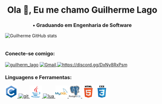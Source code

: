 <!--## Ola 👋

- Me chamo Guilherme Lago e sou graduando em Engenharia de Software <br>
- Atualmente estou no 3° Periodo, com experiencia em C, Java, Sql, Metodologias Ageis, etc.<br>

![Guilherme GitHub stats](https://github-readme-stats.vercel.app/api?username=mrmutthy&show_icons=true&theme=dark)<br>
<br>

<!-- ![Top Langs](https://github-readme-stats.vercel.app/api/top-langs/?username=mrmutthy&layout=compact)<br>
<!--
**mrmutthy/mrmutthy** is a ✨ _special_ ✨ repository because its `README.md` (this file) appears on your GitHub profile.

Here are some ideas to get you started:

- 🔭 I’m currently working on ...
- 🌱 I’m currently learning ...
- 👯 I’m looking to collaborate on ...
- 🤔 I’m looking for help with ...
- 💬 Ask me about ...
- 📫 How to reach me: ...
- 😄 Pronouns: ...
- ⚡ Fun fact: ...
-->

<h1 align="center">Ola 👋, Eu me chamo Guilherme Lago</h1>
<h3 align="center"> • Graduando em Engenharia de Software</h3>

![Guilherme GitHub stats](https://github-readme-stats.vercel.app/api?username=mrmutthy&show_icons=true&theme=dark)<br>
<br>

<h3 align="left">Conecte-se comigo:</h3>
<p align="left">
<a href="https://instagram.com/guilherm_lago" target="blank"><img align="center" src="https://raw.githubusercontent.com/rahuldkjain/github-profile-readme-generator/master/src/images/icons/Social/instagram.svg" alt="guilherm_lago" height="30" width="40" /></a>
<a href="mailto:gui.lago018@gmail.com" target="_blank"> <img align="center" src="https://upload.wikimedia.org/wikipedia/commons/7/7e/Gmail_icon_%282020%29.svg" alt="Gmail" height="30" width="40" /> </a>
<a href="https://discord.gg/mutthy" target="blank"> <img align="center" src="https://raw.githubusercontent.com/rahuldkjain/github-profile-readme-generator/master/src/images/icons/Social/discord.svg" alt="https://discord.gg/DxNy8RxPsm" height="30" width="40" /></a>
</p>

<h3 align="left">Linguagens e Ferramentas:</h3>
<p align="left"> 
<a href="https://www.cprogramming.com/" target="_blank" rel="noreferrer"> <img src="https://raw.githubusercontent.com/devicons/devicon/master/icons/c/c-original.svg" alt="c" width="40" height="40"/> </a> 
<a href="https://git-scm.com/" target="_blank" rel="noreferrer"> <img src="https://www.vectorlogo.zone/logos/git-scm/git-scm-icon.svg" alt="git" width="40" height="40"/> </a> 
<a href="https://www.java.com" target="_blank" rel="noreferrer"> <img src="https://raw.githubusercontent.com/devicons/devicon/master/icons/java/java-original.svg" alt="java" width="40" height="40"/> </a>
<a href="https://www.lua.org/" target="_blank" rel="noreferrer"> <img src="https://upload.wikimedia.org/wikipedia/commons/c/cf/Lua-Logo.svg" alt="lua" width="40" height="40"/> </a>
<a href="https://www.mysql.com/" target="_blank" rel="noreferrer"> <img src="https://raw.githubusercontent.com/devicons/devicon/master/icons/mysql/mysql-original-wordmark.svg" alt="mysql" width="40" height="40"/> </a> 
<a href="https://www.postgresql.org" target="_blank" rel="noreferrer"> <img src="https://raw.githubusercontent.com/devicons/devicon/master/icons/postgresql/postgresql-original-wordmark.svg" alt="postgresql" width="40" height="40"/> </a> 
<a href="https://www.w3schools.com/html/" target="_blank" rel="noreferrer"><img src="https://raw.githubusercontent.com/devicons/devicon/master/icons/html5/html5-original-wordmark.svg" alt="html5" width="40" height="40"/></a>
<a href="https://www.w3schools.com/css/" target="_blank" rel="noreferrer"> <img src="https://raw.githubusercontent.com/devicons/devicon/master/icons/css3/css3-original-wordmark.svg" alt="css3" width="40" height="40"/></a>
</p>
